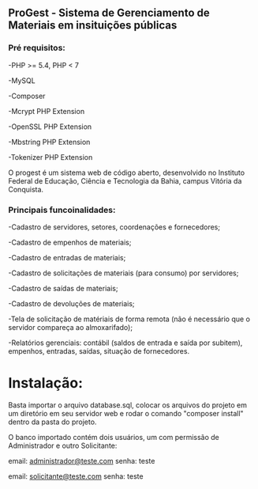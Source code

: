 ## ProGest - Sistema de Gerenciamento de Materiais em insituições públicas

### Pré requisitos:
-PHP >= 5.4, PHP < 7

-MySQL

-Composer

-Mcrypt PHP Extension

-OpenSSL PHP Extension

-Mbstring PHP Extension

-Tokenizer PHP Extension


O progest é um sistema web de código aberto, desenvolvido no Instituto Federal de Educação, Ciência e Tecnologia da Bahia, campus Vitória da Conquista. 

### Principais funcoinalidades:
-Cadastro de servidores, setores, coordenações e fornecedores;

-Cadastro de empenhos de materiais;

-Cadastro de entradas de materiais;

-Cadastro de solicitações de materiais (para consumo) por servidores;

-Cadastro de saídas de materiais;

-Cadastro de devoluções de materiais;

-Tela de solicitação de matériais de forma remota (não é necessário que o servidor compareça ao almoxarifado);

-Relatórios gerenciais: contábil (saldos de entrada e saída por subitem), empenhos, entradas, saídas,  situação de fornecedores.

# Instalação:
Basta importar o arquivo database.sql, colocar os arquivos do projeto em um diretório em seu servidor web e rodar o comando "composer install" dentro da pasta do projeto.

O banco importado contém dois usuários, um com permissão de Administrador e outro Solicitante:

email: administrador@teste.com
senha: teste

email: solicitante@teste.com
senha: teste
